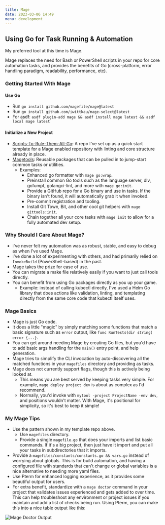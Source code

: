 ```yaml
---
title: Mage
date: 2023-03-06 14:49
menu: development
---
```


## Using Go for Task Running & Automation

My preferred tool at this time is Mage.

Mage replaces the need for Bash or PowerShell scripts in your repo for core automation tasks, and provides the benefits of Go (cross-platform, error handling paradigm, readability, performance, etc).

### Getting Started With Mage

#### Use Go

- Run `go install github.com/magefile/mage@latest`
- Run `go install github.com/iwittkau/mage-select@latest`
- For asdf: `asdf plugin-add mage && asdf install mage latest && asdf local mage latest`

#### Initialize a New Project

- [Scripts-To-Rule-Them-All-Go](https://github.com/sheldonhull/scripts-to-rule-them-all-go): A repo I've set up as a quick start template for a Mage enabled repository with linting and core structure already in place.
- [Magetools](https://github.com/sheldonhull/magetools): Reusable packages that can be pulled in to jump-start common tasks or utilities.
  - Examples:
    - Enhanced go formatter with `mage go:wrap`.
    - Preinstall common Go tools such as the language server, dlv, gofumpt, golangci-lint, and more with `mage go:init`.
    - Provide a GitHub repo for a Go binary and use in tasks. If the binary isn't found, it will automatically grab it when invoked.
    - Pre-commit registration and tooling.
    - Install Git Town, Bit, and other cool git helpers with `mage gittools:init`.
    - Chain together all your core tasks with `mage init` to allow for a fully automated dev setup.

### Why Should I Care About Mage?

- I've never felt my automation was as robust, stable, and easy to debug as when I've used Mage.
- I've done a lot of experimenting with others, and had primarily relied on `InvokeBuild` (PowerShell-based) in the past.
- Mage takes the prize for ease of use.
- You can migrate a make file relatively easily if you want to just call tools directly.
- You can benefit from using Go packages directly as you up your game.
  - Example: instead of calling kubectl directly, I've used a Helm Go library that does actions like validation, linting, and templating directly from the same core code that kubectl itself uses.

### Mage Basics

- Mage is just Go code.
- It does a little "magic" by simply matching some functions that match a basic signature such as `error` output, like `func RunTests(dir string) error {...}`.
- You can get around needing Mage by creating Go files, but you'd have to add basic args handling for the `main()` entry point, and help generation.
- Mage tries to simplify the CLI invocation by auto-discovering all the matched functions in your `magefiles` directory and providing as tasks.
- Mage does not currently support flags, though this is actively being looked at.
  - This means you are best served by keeping tasks very simple. For example, `mage deploy project dev` is about as complex as I'd recommend.
  - Normally, you'd invoke with `mytool -project ProjectName -env dev`, and positions wouldn't matter. With Mage, it's positional for simplicity, so it's best to keep it simple!

### My Mage Tips

- Use the pattern shown in my template repo above.
  - Use `magefiles` directory.
  - Provide a single `magefile.go` that does your imports and list basic commands. If it's a big project, then just have it import and put all your tasks in subdirectories that it imports.
- Provide a `magefiles/constants/constants.go && vars.go` instead of worrying about globals.
  This is for build automation, and having a configured file with standards that can't change or global variables is a nice alternative to needing more yaml files.
- Use Pterm for enhanced logging experience, as it provides some beautiful output for users.
- For extra benefit, standardize with a `mage doctor` command in your project that validates issues experienced and gets added to over time.
  This can help troubleshoot any environment or project issues if you maintain and add a list of checks being run.
  Using Pterm, you can make this into a nice table output like this:

![Mage Doctor Output](/images/notes/2022-06-11-16.52.33-mage-doctor.png 'Mage Doctor Output')
